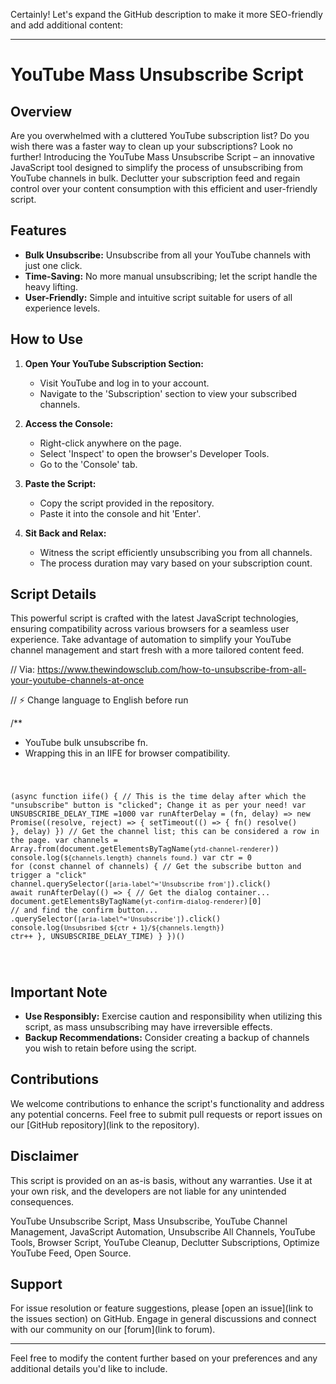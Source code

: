 Certainly! Let's expand the GitHub description to make it more SEO-friendly and add additional content:

---

# YouTube Mass Unsubscribe Script

## Overview

Are you overwhelmed with a cluttered YouTube subscription list? Do you wish there was a faster way to clean up your subscriptions? Look no further! Introducing the YouTube Mass Unsubscribe Script – an innovative JavaScript tool designed to simplify the process of unsubscribing from YouTube channels in bulk. Declutter your subscription feed and regain control over your content consumption with this efficient and user-friendly script.

## Features

- **Bulk Unsubscribe:** Unsubscribe from all your YouTube channels with just one click.
- **Time-Saving:** No more manual unsubscribing; let the script handle the heavy lifting.
- **User-Friendly:** Simple and intuitive script suitable for users of all experience levels.

## How to Use

1. **Open Your YouTube Subscription Section:**
   - Visit YouTube and log in to your account.
   - Navigate to the 'Subscription' section to view your subscribed channels.

2. **Access the Console:**
   - Right-click anywhere on the page.
   - Select 'Inspect' to open the browser's Developer Tools.
   - Go to the 'Console' tab.

3. **Paste the Script:**
   - Copy the script provided in the repository.
   - Paste it into the console and hit 'Enter'.

4. **Sit Back and Relax:**
   - Witness the script efficiently unsubscribing you from all channels.
   - The process duration may vary based on your subscription count.

## Script Details

This powerful script is crafted with the latest JavaScript technologies, ensuring compatibility across various browsers for a seamless user experience. Take advantage of automation to simplify your YouTube channel management and start fresh with a more tailored content feed.

// Via: https://www.thewindowsclub.com/how-to-unsubscribe-from-all-your-youtube-channels-at-once

// ⚡ Change language to English before run

/**
* YouTube bulk unsubscribe fn.
* Wrapping this in an IIFE for browser compatibility.

<code>
   
(async function iife() {
    // This is the time delay after which the "unsubscribe" button is "clicked"; Change it as per your need!
    var UNSUBSCRIBE_DELAY_TIME =1000
    var runAfterDelay = (fn, delay) => new Promise((resolve, reject) => {
      setTimeout(() => {
        fn()
        resolve()
      }, delay)
    })
    // Get the channel list; this can be considered a row in the page.
    var channels = Array.from(document.getElementsByTagName(`ytd-channel-renderer`))
    console.log(`${channels.length} channels found.`)
    var ctr = 0
    for (const channel of channels) {
      // Get the subscribe button and trigger a "click"
      channel.querySelector(`[aria-label^='Unsubscribe from']`).click()
      await runAfterDelay(() => {
        // Get the dialog container...
        document.getElementsByTagName(`yt-confirm-dialog-renderer`)[0]
          // and find the confirm button...
          .querySelector(`[aria-label^='Unsubscribe']`).click()
        console.log(`Unsubsribed ${ctr + 1}/${channels.length}`)
        ctr++
      }, UNSUBSCRIBE_DELAY_TIME)
    }
  })()

  
  </code>

## Important Note

- **Use Responsibly:** Exercise caution and responsibility when utilizing this script, as mass unsubscribing may have irreversible effects.
- **Backup Recommendations:** Consider creating a backup of channels you wish to retain before using the script.

## Contributions

We welcome contributions to enhance the script's functionality and address any potential concerns. Feel free to submit pull requests or report issues on our [GitHub repository](link to the repository).

## Disclaimer

This script is provided on an as-is basis, without any warranties. Use it at your own risk, and the developers are not liable for any unintended consequences.



YouTube Unsubscribe Script, Mass Unsubscribe, YouTube Channel Management, JavaScript Automation, Unsubscribe All Channels, YouTube Tools, Browser Script, YouTube Cleanup, Declutter Subscriptions, Optimize YouTube Feed, Open Source.

## Support

For issue resolution or feature suggestions, please [open an issue](link to the issues section) on GitHub. Engage in general discussions and connect with our community on our [forum](link to forum).

---

Feel free to modify the content further based on your preferences and any additional details you'd like to include.

